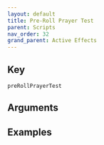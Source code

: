 ```yaml
---
layout: default
title: Pre-Roll Prayer Test
parent: Scripts
nav_order: 32
grand_parent: Active Effects
---
```

## Key

`preRollPrayerTest`

## Arguments 

## Examples

